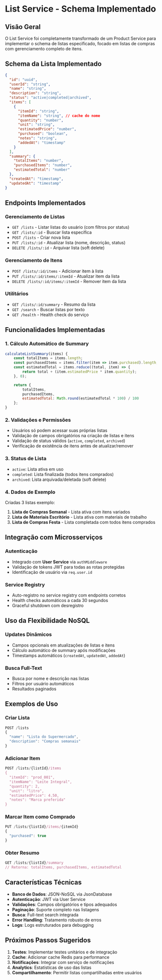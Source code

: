 # List Service - Schema Implementado

## Visão Geral

O List Service foi completamente transformado de um Product Service para implementar o schema de listas especificado, focado em listas de compras com gerenciamento completo de itens.

## Schema da Lista Implementado

```json
{
  "id": "uuid",
  "userId": "string",
  "name": "string", 
  "description": "string",
  "status": "active|completed|archived",
  "items": [
    {
      "itemId": "string",
      "itemName": "string", // cache do nome
      "quantity": "number",
      "unit": "string", 
      "estimatedPrice": "number",
      "purchased": "boolean",
      "notes": "string",
      "addedAt": "timestamp"
    }
  ],
  "summary": {
    "totalItems": "number",
    "purchasedItems": "number",
    "estimatedTotal": "number" 
  },
  "createdAt": "timestamp",
  "updatedAt": "timestamp"
}
```

## Endpoints Implementados

### Gerenciamento de Listas
- `GET /lists` - Listar listas do usuário (com filtros por status)
- `GET /lists/:id` - Buscar lista específica
- `POST /lists` - Criar nova lista
- `PUT /lists/:id` - Atualizar lista (nome, descrição, status)
- `DELETE /lists/:id` - Arquivar lista (soft delete)

### Gerenciamento de Itens
- `POST /lists/:id/items` - Adicionar item à lista
- `PUT /lists/:id/items/:itemId` - Atualizar item da lista
- `DELETE /lists/:id/items/:itemId` - Remover item da lista

### Utilitários
- `GET /lists/:id/summary` - Resumo da lista
- `GET /search` - Buscar listas por texto
- `GET /health` - Health check do serviço

## Funcionalidades Implementadas

### 1. **Cálculo Automático de Summary**
```javascript
calculateListSummary(items) {
    const totalItems = items.length;
    const purchasedItems = items.filter(item => item.purchased).length;
    const estimatedTotal = items.reduce((total, item) => {
        return total + (item.estimatedPrice * item.quantity);
    }, 0);

    return {
        totalItems,
        purchasedItems, 
        estimatedTotal: Math.round(estimatedTotal * 100) / 100
    };
}
```

### 2. **Validações e Permissões**
- Usuários só podem acessar suas próprias listas
- Validação de campos obrigatórios na criação de listas e itens
- Validação de status válidos (`active`, `completed`, `archived`)
- Verificação de existência de itens antes de atualizar/remover

### 3. **Status de Lista**
- `active`: Lista ativa em uso
- `completed`: Lista finalizada (todos itens comprados)
- `archived`: Lista arquivada/deletada (soft delete)

### 4. **Dados de Exemplo**
Criadas 3 listas exemplo:
1. **Lista de Compras Semanal** - Lista ativa com itens variados
2. **Lista de Materiais Escritório** - Lista ativa com materiais de trabalho  
3. **Lista de Compras Festa** - Lista completada com todos itens comprados

## Integração com Microsserviços

### Autenticação
- Integrado com **User Service** via `authMiddleware`
- Validação de tokens JWT para todas as rotas protegidas
- Identificação de usuário via `req.user.id`

### Service Registry
- Auto-registro no service registry com endpoints corretos
- Health checks automáticos a cada 30 segundos
- Graceful shutdown com desregistro

## Uso da Flexibilidade NoSQL

### Updates Dinâmicos
- Campos opcionais em atualizações de listas e itens
- Cálculo automático de summary após modificações
- Timestamps automáticos (`createdAt`, `updatedAt`, `addedAt`)

### Busca Full-Text
- Busca por nome e descrição nas listas
- Filtros por usuário automáticos
- Resultados paginados

## Exemplos de Uso

### Criar Lista
```javascript
POST /lists
{
  "name": "Lista do Supermercado",
  "description": "Compras semanais"
}
```

### Adicionar Item
```javascript
POST /lists/{listId}/items
{
  "itemId": "prod_001",
  "itemName": "Leite Integral",
  "quantity": 2,
  "unit": "litro", 
  "estimatedPrice": 4.50,
  "notes": "Marca preferida"
}
```

### Marcar Item como Comprado
```javascript
PUT /lists/{listId}/items/{itemId}
{
  "purchased": true
}
```

### Obter Resumo
```javascript
GET /lists/{listId}/summary
// Retorna: totalItems, purchasedItems, estimatedTotal
```

## Características Técnicas

- **Banco de Dados**: JSON-NoSQL via JsonDatabase
- **Autenticação**: JWT via User Service
- **Validações**: Campos obrigatórios e tipos adequados
- **Paginação**: Suporte completo nas listagens
- **Busca**: Full-text search integrada
- **Error Handling**: Tratamento robusto de erros
- **Logs**: Logs estruturados para debugging

## Próximos Passos Sugeridos

1. **Testes**: Implementar testes unitários e de integração
2. **Cache**: Adicionar cache Redis para performance
3. **Notificações**: Integrar com serviço de notificações
4. **Analytics**: Estatísticas de uso das listas
5. **Compartilhamento**: Permitir listas compartilhadas entre usuários